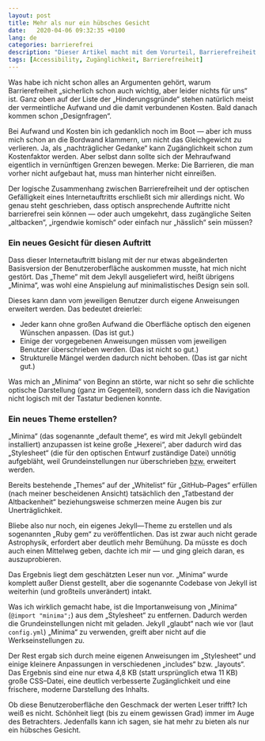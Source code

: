 ```yaml
---
layout: post
title: Mehr als nur ein hübsches Gesicht
date:   2020-04-06 09:32:35 +0100
lang: de
categories: barrierefrei
description: "Dieser Artikel macht mit dem Vorurteil, Barrierefreiheit und ansprechendes Design würden nicht zusammengehen, Schluss."
tags: [Accessibility, Zugänglichkeit, Barrierefreiheit]
---
```

Was habe ich nicht schon alles an Argumenten gehört, warum Barrierefreiheit „sicherlich schon auch wichtig, aber leider nichts für uns“ ist. Ganz oben auf der Liste der „Hinderungsgründe“ stehen natürlich meist der vermeintliche Aufwand und die damit verbundenen Kosten. Bald danach kommen schon „Designfragen“.
<!--more-->

Bei Aufwand und Kosten bin ich gedanklich noch im Boot — aber ich muss mich schon an die Bordwand klammern, um nicht das Gleichgewicht zu verlieren. Ja, als „nachträglicher Gedanke“ kann Zugänglichkeit schon zum Kostenfaktor werden. Aber selbst dann sollte sich der Mehraufwand eigentlich in vernünftigen Grenzen bewegen. Merke: Die Barrieren, die man vorher nicht aufgebaut hat, muss man hinterher nicht einreißen.

Der logische Zusammenhang zwischen Barrierefreiheit und der optischen Gefälligkeit eines Internetauftritts erschließt sich mir allerdings nicht. Wo genau steht geschrieben, dass optisch ansprechende Auftritte nicht barrierefrei sein können — oder auch umgekehrt, dass zugängliche Seiten „altbacken“, „irgendwie komisch“ oder einfach nur „hässlich“ sein müssen?   

### Ein neues Gesicht für diesen Auftritt

Dass dieser Internetauftritt bislang mit der nur etwas abgeänderten Basisversion der Benutzeroberfläche auskommen musste, hat mich nicht gestört. Das „Theme“ mit dem Jekyll ausgeliefert wird, heißt übrigens „Minima“, was wohl eine Anspielung auf minimalistisches Design sein soll.

Dieses kann dann vom jeweiligen Benutzer durch eigene Anweisungen erweitert werden. Das bedeutet dreierlei:

<ul>
<li>Jeder kann ohne großen Aufwand die Oberfläche optisch den eigenen Wünschen anpassen. (Das ist gut.)</li>
<li>Einige der vorgegebenen Anweisungen müssen vom jeweiligen Benutzer überschrieben werden. (Das ist nicht so gut.)</li>
<li>Strukturelle Mängel werden dadurch nicht behoben. (Das ist gar nicht gut.)</li>
</ul>

Was mich an „Minima“ von Beginn an störte, war nicht so sehr die schlichte optische Darstellung (ganz im Gegenteil), sondern dass ich die Navigation nicht logisch mit der Tastatur bedienen konnte.

### Ein neues Theme erstellen?

„Minima“ (das sogenannte „default theme“, es wird mit Jekyll gebündelt installiert) anzupassen ist keine große „Hexerei“, aber dadurch wird das „Stylesheet“ (die für den optischen Entwurf zuständige Datei) unnötig aufgebläht, weil Grundeinstellungen nur überschrieben <abbr title="beziehungsweise">bzw.</abbr> erweitert werden.

Bereits bestehende „Themes“ auf der „Whitelist“ für „GitHub–Pages“ erfüllen (nach meiner bescheidenen Ansicht) tatsächlich den „Tatbestand der Altbackenheit“ beziehungsweise schmerzen meine Augen bis zur Unerträglichkeit.

Bliebe also nur noch, ein eigenes Jekyll—Theme zu erstellen und als sogenannten „Ruby gem“ zu veröffentlichen. Das ist zwar auch nicht gerade Astrophysik, erfordert aber deutlich mehr Bemühung. Da müsste es doch auch einen Mittelweg geben, dachte ich mir — und ging gleich daran, es auszuprobieren.

Das Ergebnis liegt dem geschätzten Leser nun vor. „Minima“ wurde komplett außer Dienst gestellt, aber die sogenannte Codebase von Jekyll ist weiterhin (und großteils unverändert) intakt.

Was ich wirklich gemacht habe, ist die Importanweisung von „Minima“ (<code>@import "minima";</code>) aus dem „Stylesheet“ zu entfernen. Dadurch werden die Grundeinstellungen nicht mit geladen. Jekyll „glaubt“ nach wie vor (laut <code>config.yml</code>) „Minima“ zu verwenden, greift aber nicht auf die Werkseinstellungen zu.

Der Rest ergab sich durch meine eigenen Anweisungen im „Stylesheet“ und einige kleinere Anpassungen in verschiedenen „includes“ <abbr>bzw.</abbr> „layouts“. Das Ergebnis sind eine nur etwa 4,8 <abbr>KB</abbr> (statt ursprünglich etwa 11 <abbr>KB</abbr>) große <abbr>CSS</abbr>–Datei, eine deutlich verbesserte Zugänglichkeit und eine frischere, moderne Darstellung des Inhalts.

Ob diese Benutzeroberfläche den Geschmack der werten Leser trifft? Ich weiß es nicht. Schönheit liegt (bis zu einem gewissen Grad) immer im Auge des Betrachters. Jedenfalls kann ich sagen, sie hat mehr zu bieten als nur ein hübsches Gesicht.
